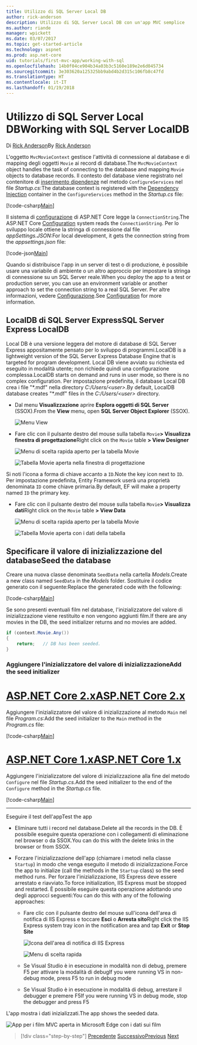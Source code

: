 ```yaml
---
title: Utilizzo di SQL Server Local DB
author: rick-anderson
description: Utilizzo di SQL Server Local DB con un'app MVC semplice
ms.author: riande
manager: wpickett
ms.date: 03/07/2017
ms.topic: get-started-article
ms.technology: aspnet
ms.prod: asp.net-core
uid: tutorials/first-mvc-app/working-with-sql
ms.openlocfilehash: 14b0f04ce904b34a03b3c5160e189e2e6d045734
ms.sourcegitcommit: 3e303620a125325bb9abd4b2d315c106fb8c47fd
ms.translationtype: HT
ms.contentlocale: it-IT
ms.lasthandoff: 01/19/2018
---
```

# <a name="working-with-sql-server-localdb"></a><span data-ttu-id="8fd0e-103">Utilizzo di SQL Server Local DB</span><span class="sxs-lookup"><span data-stu-id="8fd0e-103">Working with SQL Server LocalDB</span></span>

<span data-ttu-id="8fd0e-104">Di [Rick Anderson](https://twitter.com/RickAndMSFT)</span><span class="sxs-lookup"><span data-stu-id="8fd0e-104">By [Rick Anderson](https://twitter.com/RickAndMSFT)</span></span>

<span data-ttu-id="8fd0e-105">L'oggetto `MvcMovieContext` gestisce l'attività di connessione al database e di mapping degli oggetti `Movie` ai record di database.</span><span class="sxs-lookup"><span data-stu-id="8fd0e-105">The `MvcMovieContext` object handles the task of connecting to the database and mapping `Movie` objects to database records.</span></span> <span data-ttu-id="8fd0e-106">Il contesto del database viene registrato nel contenitore di [inserimento dipendenze](xref:fundamentals/dependency-injection) nel metodo `ConfigureServices` nel file *Startup.cs*:</span><span class="sxs-lookup"><span data-stu-id="8fd0e-106">The database context is registered with the [Dependency Injection](xref:fundamentals/dependency-injection) container in the `ConfigureServices` method in the *Startup.cs* file:</span></span>

[!code-csharp[Main](../../tutorials/first-mvc-app/start-mvc/sample/MvcMovie/Startup.cs?name=ConfigureServices&highlight=6-7)]

<span data-ttu-id="8fd0e-107">Il sistema di [configurazione](xref:fundamentals/configuration/index) di ASP.NET Core legge la `ConnectionString`.</span><span class="sxs-lookup"><span data-stu-id="8fd0e-107">The ASP.NET Core [Configuration](xref:fundamentals/configuration/index) system reads the `ConnectionString`.</span></span> <span data-ttu-id="8fd0e-108">Per lo sviluppo locale ottiene la stringa di connessione dal file *appSettings.JSON*:</span><span class="sxs-lookup"><span data-stu-id="8fd0e-108">For local development, it gets the connection string from the *appsettings.json* file:</span></span>

[!code-json[Main](start-mvc/sample/MvcMovie/appsettings.json?highlight=2&range=8-10)]

<span data-ttu-id="8fd0e-109">Quando si distribuisce l'app in un server di test o di produzione, è possibile usare una variabile di ambiente o un altro approccio per impostare la stringa di connessione su un SQL Server reale.</span><span class="sxs-lookup"><span data-stu-id="8fd0e-109">When you deploy the app to a test or production server, you can use an environment variable or another approach to set the connection string to a real SQL Server.</span></span> <span data-ttu-id="8fd0e-110">Per altre informazioni, vedere [Configurazione](xref:fundamentals/configuration/index).</span><span class="sxs-lookup"><span data-stu-id="8fd0e-110">See [Configuration](xref:fundamentals/configuration/index) for more information.</span></span>

## <a name="sql-server-express-localdb"></a><span data-ttu-id="8fd0e-111">LocalDB di SQL Server Express</span><span class="sxs-lookup"><span data-stu-id="8fd0e-111">SQL Server Express LocalDB</span></span>

<span data-ttu-id="8fd0e-112">Local DB è una versione leggera del motore di database di SQL Server Express appositamente pensato per lo sviluppo di programmi.</span><span class="sxs-lookup"><span data-stu-id="8fd0e-112">LocalDB is a lightweight version of the SQL Server Express Database Engine that is targeted for program development.</span></span> <span data-ttu-id="8fd0e-113">Local DB viene avviato su richiesta ed eseguito in modalità utente; non richiede quindi una configurazione complessa.</span><span class="sxs-lookup"><span data-stu-id="8fd0e-113">LocalDB starts on demand and runs in user mode, so there is no complex configuration.</span></span> <span data-ttu-id="8fd0e-114">Per impostazione predefinita, il database Local DB crea i file "\*.mdf" nella directory *C:/Users/\<user\>*.</span><span class="sxs-lookup"><span data-stu-id="8fd0e-114">By default, LocalDB database creates "\*.mdf" files in the *C:/Users/\<user\>* directory.</span></span>

* <span data-ttu-id="8fd0e-115">Dal menu **Visualizzazione** aprire **Esplora oggetti di SQL Server** (SSOX).</span><span class="sxs-lookup"><span data-stu-id="8fd0e-115">From the **View** menu, open **SQL Server Object Explorer** (SSOX).</span></span>

  ![Menu View](working-with-sql/_static/ssox.png)

* <span data-ttu-id="8fd0e-117">Fare clic con il pulsante destro del mouse sulla tabella `Movie`**> Visualizza finestra di progettazione**</span><span class="sxs-lookup"><span data-stu-id="8fd0e-117">Right click on the `Movie` table **> View Designer**</span></span>

  ![Menu di scelta rapida aperto per la tabella Movie](working-with-sql/_static/design.png)

  ![Tabella Movie aperta nella finestra di progettazione](working-with-sql/_static/dv.png)

<span data-ttu-id="8fd0e-120">Si noti l'icona a forma di chiave accanto a `ID`.</span><span class="sxs-lookup"><span data-stu-id="8fd0e-120">Note the key icon next to `ID`.</span></span> <span data-ttu-id="8fd0e-121">Per impostazione predefinita, Entity Framework userà una proprietà denominata `ID` come chiave primaria.</span><span class="sxs-lookup"><span data-stu-id="8fd0e-121">By default, EF will make a property named `ID` the primary key.</span></span>

* <span data-ttu-id="8fd0e-122">Fare clic con il pulsante destro del mouse sulla tabella `Movie`**> Visualizza dati**</span><span class="sxs-lookup"><span data-stu-id="8fd0e-122">Right click on the `Movie` table **> View Data**</span></span>

  ![Menu di scelta rapida aperto per la tabella Movie](working-with-sql/_static/ssox2.png)

  ![Tabella Movie aperta con i dati della tabella](working-with-sql/_static/vd22.png)

## <a name="seed-the-database"></a><span data-ttu-id="8fd0e-125">Specificare il valore di inizializzazione del database</span><span class="sxs-lookup"><span data-stu-id="8fd0e-125">Seed the database</span></span>

<span data-ttu-id="8fd0e-126">Creare una nuova classe denominata `SeedData` nella cartella *Models*.</span><span class="sxs-lookup"><span data-stu-id="8fd0e-126">Create a new class named `SeedData` in the *Models* folder.</span></span> <span data-ttu-id="8fd0e-127">Sostituire il codice generato con il seguente:</span><span class="sxs-lookup"><span data-stu-id="8fd0e-127">Replace the generated code with the following:</span></span>

[!code-csharp[Main](start-mvc/sample/MvcMovie/Models/SeedData.cs?name=snippet_1)]

<span data-ttu-id="8fd0e-128">Se sono presenti eventuali film nel database, l'inizializzatore del valore di inizializzazione viene restituito e non vengono aggiunti film.</span><span class="sxs-lookup"><span data-stu-id="8fd0e-128">If there are any movies in the DB, the seed initializer returns and no movies are added.</span></span>

```csharp
if (context.Movie.Any())
{
    return;   // DB has been seeded.
}
```

<a name="si"></a>
### <a name="add-the-seed-initializer"></a><span data-ttu-id="8fd0e-129">Aggiungere l'inizializzatore del valore di inizializzazione</span><span class="sxs-lookup"><span data-stu-id="8fd0e-129">Add the seed initializer</span></span>

# <a name="aspnet-core-2xtabaspnetcore2x"></a>[<span data-ttu-id="8fd0e-130">ASP.NET Core 2.x</span><span class="sxs-lookup"><span data-stu-id="8fd0e-130">ASP.NET Core 2.x</span></span>](#tab/aspnetcore2x)

<span data-ttu-id="8fd0e-131">Aggiungere l'inizializzatore del valore di inizializzazione al metodo `Main` nel file *Program.cs*:</span><span class="sxs-lookup"><span data-stu-id="8fd0e-131">Add the seed initializer to the `Main` method in the *Program.cs* file:</span></span>

[!code-csharp[Main](start-mvc/sample/MvcMovie/Program.cs?highlight=6,14-32)]

# <a name="aspnet-core-1xtabaspnetcore1x"></a>[<span data-ttu-id="8fd0e-132">ASP.NET Core 1.x</span><span class="sxs-lookup"><span data-stu-id="8fd0e-132">ASP.NET Core 1.x</span></span>](#tab/aspnetcore1x)

<span data-ttu-id="8fd0e-133">Aggiungere l'inizializzatore del valore di inizializzazione alla fine del metodo `Configure` nel file *Startup.cs*.</span><span class="sxs-lookup"><span data-stu-id="8fd0e-133">Add the seed initializer to the end of the `Configure` method in the *Startup.cs* file.</span></span>

[!code-csharp[Main](start-mvc/sample/MvcMovie/Startup.cs?highlight=9&name=snippet_seed)]

---

<span data-ttu-id="8fd0e-134">Eseguire il test dell'app</span><span class="sxs-lookup"><span data-stu-id="8fd0e-134">Test the app</span></span>

* <span data-ttu-id="8fd0e-135">Eliminare tutti i record nel database.</span><span class="sxs-lookup"><span data-stu-id="8fd0e-135">Delete all the records in the DB.</span></span> <span data-ttu-id="8fd0e-136">È possibile eseguire questa operazione con i collegamenti di eliminazione nel browser o da SSOX.</span><span class="sxs-lookup"><span data-stu-id="8fd0e-136">You can do this with the delete links in the browser or from SSOX.</span></span>
* <span data-ttu-id="8fd0e-137">Forzare l'inizializzazione dell'app (chiamare i metodi nella classe `Startup`) in modo che venga eseguito il metodo di inizializzazione.</span><span class="sxs-lookup"><span data-stu-id="8fd0e-137">Force the app to initialize (call the methods in the `Startup` class) so the seed method runs.</span></span> <span data-ttu-id="8fd0e-138">Per forzare l'inizializzazione, IIS Express deve essere arrestato e riavviato.</span><span class="sxs-lookup"><span data-stu-id="8fd0e-138">To force initialization, IIS Express must be stopped and restarted.</span></span> <span data-ttu-id="8fd0e-139">È possibile eseguire questa operazione adottando uno degli approcci seguenti:</span><span class="sxs-lookup"><span data-stu-id="8fd0e-139">You can do this with any of the following approaches:</span></span>

  * <span data-ttu-id="8fd0e-140">Fare clic con il pulsante destro del mouse sull'icona dell'area di notifica di IIS Express e toccare **Esci** o **Arresta sito**</span><span class="sxs-lookup"><span data-stu-id="8fd0e-140">Right click the IIS Express system tray icon in the notification area and tap **Exit** or **Stop Site**</span></span>

    ![Icona dell'area di notifica di IIS Express](working-with-sql/_static/iisExIcon.png)

    ![Menu di scelta rapida](working-with-sql/_static/stopIIS.png)

   * <span data-ttu-id="8fd0e-143">Se Visual Studio è in esecuzione in modalità non di debug, premere F5 per attivare la modalità di debug</span><span class="sxs-lookup"><span data-stu-id="8fd0e-143">If you were running VS in non-debug mode, press F5 to run in debug mode</span></span>
   * <span data-ttu-id="8fd0e-144">Se Visual Studio è in esecuzione in modalità di debug, arrestare il debugger e premere F5</span><span class="sxs-lookup"><span data-stu-id="8fd0e-144">If you were running VS in debug mode, stop the debugger and press F5</span></span>
   
<span data-ttu-id="8fd0e-145">L'app mostra i dati inizializzati.</span><span class="sxs-lookup"><span data-stu-id="8fd0e-145">The app shows the seeded data.</span></span>

![App per i film MVC aperta in Microsoft Edge con i dati sui film](working-with-sql/_static/m55.png)

>[!div class="step-by-step"]
<span data-ttu-id="8fd0e-147">[Precedente](adding-model.md)
[Successivo](controller-methods-views.md)</span><span class="sxs-lookup"><span data-stu-id="8fd0e-147">[Previous](adding-model.md)
[Next](controller-methods-views.md)</span></span>  
